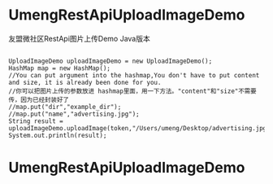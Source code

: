# UmengRestApiUploadImageDemo
友盟微社区RestApi图片上传Demo Java版本

<pre><code>
UploadImageDemo uploadImageDemo = new UploadImageDemo();
HashMap map = new HashMap();
//You can put argument into the hashmap,You don't have to put content and size, it is already been done for you.
//你可以把图片上传的参数放进 hashmap里面，用一下方法。"content"和"size"不需要传，因为已经封装好了
//map.put("dir","example_dir");
//map.put("name","advertising.jpg");
String result = uploadImageDemo.uploadImage(token,"/Users/umeng/Desktop/advertising.jpg",map);
System.out.println(result);
</code></pre>

# UmengRestApiUploadImageDemo
